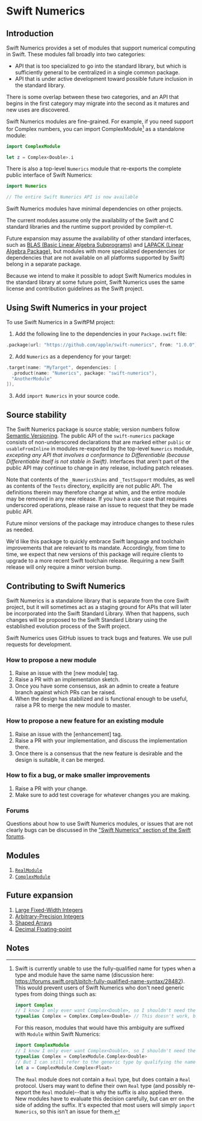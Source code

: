 # Swift Numerics
  
## Introduction

Swift Numerics provides a set of modules that support numerical computing in Swift.
These modules fall broadly into two categories:

- API that is too specialized to go into the standard library, but which is sufficiently general to be centralized in a single common package.
- API that is under active development toward possible future inclusion in the standard library.

There is some overlap between these two categories, and an API that begins in the first category may migrate into the second as it matures and new uses are discovered.

Swift Numerics modules are fine-grained.
For example, if you need support for Complex numbers, you can import ComplexModule[^1] as a standalone module:

```swift
import ComplexModule

let z = Complex<Double>.i
```

There is also a top-level `Numerics` module that re-exports the complete public interface of Swift Numerics:

```swift
import Numerics

// The entire Swift Numerics API is now available
```

Swift Numerics modules have minimal dependencies on other projects.

The current modules assume only the availability of the Swift and C standard libraries and the runtime support provided by compiler-rt.

Future expansion may assume the availability of other standard interfaces, such as [BLAS (Basic Linear Algebra Subprograms)](https://en.wikipedia.org/wiki/Basic_Linear_Algebra_Subprograms) and [LAPACK (Linear Algebra Package)](https://en.wikipedia.org/wiki/LAPACK), but modules with more specialized dependencies (or dependencies that are not available on all platforms supported by Swift) belong in a separate package.

Because we intend to make it possible to adopt Swift Numerics modules in the standard library at some future point, Swift Numerics uses the same license and contribution guidelines as the Swift project.

## Using Swift Numerics in your project

To use Swift Numerics in a SwiftPM project:

1. Add the following line to the dependencies in your `Package.swift` file:

```swift
.package(url: "https://github.com/apple/swift-numerics", from: "1.0.0"),
```

2. Add `Numerics` as a dependency for your target:

```swift
.target(name: "MyTarget", dependencies: [
  .product(name: "Numerics", package: "swift-numerics"),
  "AnotherModule"
]),
```

3. Add `import Numerics` in your source code.

## Source stability

The Swift Numerics package is source stable; version numbers follow [Semantic Versioning](https://semver.org).
The public API of the `swift-numerics` package consists of non-underscored declarations that are marked either `public` or `usableFromInline` in modules re-exported by the top-level `Numerics` module, *excepting any API that involves a conformance to Differentiable (because Differentiable itself is not stable in Swift)*.
Interfaces that aren't part of the public API may continue to change in any release, including patch releases. 

Note that contents of the `_NumericsShims` and `_TestSupport` modules, as well as contents of the `Tests` directory, explicitly are not public API.
The definitions therein may therefore change at whim, and the entire module may be removed in any new release.
If you have a use case that requires underscored operations, please raise an issue to request that they be made public API.

Future minor versions of the package may introduce changes to these rules as needed.

We'd like this package to quickly embrace Swift language and toolchain improvements that are relevant to its mandate.
Accordingly, from time to time, we expect that new versions of this package will require clients to upgrade to a more recent Swift toolchain release.
Requiring a new Swift release will only require a minor version bump.

## Contributing to Swift Numerics

Swift Numerics is a standalone library that is separate from the core Swift project, but it will sometimes act as a staging ground for APIs that will later be incorporated into the Swift Standard Library.
When that happens, such changes will be proposed to the Swift Standard Library using the established evolution process of the Swift project.

Swift Numerics uses GitHub issues to track bugs and features. We use pull requests for development.

### How to propose a new module

1. Raise an issue with the [new module] tag.
2. Raise a PR with an implementation sketch.
3. Once you have some consensus, ask an admin to create a feature branch against which PRs can be raised.
4. When the design has stabilized and is functional enough to be useful, raise a PR to merge the new module to master.

### How to propose a new feature for an existing module

1. Raise an issue with the [enhancement] tag.
2. Raise a PR with your implementation, and discuss the implementation there.
3. Once there is a consensus that the new feature is desirable and the design is suitable, it can be merged.

### How to fix a bug, or make smaller improvements

1. Raise a PR with your change. 
2. Make sure to add test coverage for whatever changes you are making.

### Forums

Questions about how to use Swift Numerics modules, or issues that are not clearly bugs can be discussed in the ["Swift Numerics" section of the Swift forums](https://forums.swift.org/c/related-projects/swift-numerics).

## Modules

1. [`RealModule`](Sources/RealModule/README.md)
2. [`ComplexModule`](Sources/ComplexModule/README.md)

## Future expansion

1. [Large Fixed-Width Integers](https://github.com/apple/swift-numerics/issues/4)
2. [Arbitrary-Precision Integers](https://github.com/apple/swift-numerics/issues/5)
3. [Shaped Arrays](https://github.com/apple/swift-numerics/issues/6)
4. [Decimal Floating-point](https://github.com/apple/swift-numerics/issues/7)

## Notes

[^1]: Swift is currently unable to use the fully-qualified name for types when a type and module have the same name (discussion here: https://forums.swift.org/t/pitch-fully-qualified-name-syntax/28482).
    This would prevent users of Swift Numerics who don't need generic types from doing things such as:

    ```swift
    import Complex
    // I know I only ever want Complex<Double>, so I shouldn't need the generic parameter.
    typealias Complex = Complex.Complex<Double> // This doesn't work, because name lookup fails.
    ```
    
    For this reason, modules that would have this ambiguity are suffixed with `Module` within Swift Numerics:
    
    ```swift
    import ComplexModule
    // I know I only ever want Complex<Double>, so I shouldn't need the generic parameter.
    typealias Complex = ComplexModule.Complex<Double>
    // But I can still refer to the generic type by qualifying the name if I need it occasionally:
    let a = ComplexModule.Complex<Float>
    ```

    The `Real` module does not contain a `Real` type, but does contain a `Real` protocol.
    Users may want to define their own `Real` type (and possibly re-export the `Real` module)--that is why the suffix is also applied there.
    New modules have to evaluate this decision carefully, but can err on the side of adding the suffix.
    It's expected that most users will simply `import Numerics`, so this isn't an issue for them.
